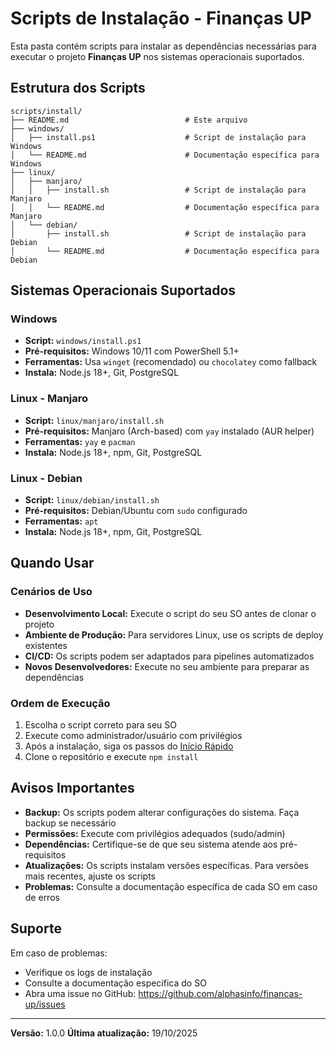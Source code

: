 # Scripts de Instalação - Finanças UP

Esta pasta contém scripts para instalar as dependências necessárias para executar o projeto **Finanças UP** nos sistemas operacionais suportados.

## Estrutura dos Scripts

```
scripts/install/
├── README.md                          # Este arquivo
├── windows/
│   ├── install.ps1                    # Script de instalação para Windows
│   └── README.md                      # Documentação específica para Windows
├── linux/
│   ├── manjaro/
│   │   ├── install.sh                 # Script de instalação para Manjaro
│   │   └── README.md                  # Documentação específica para Manjaro
│   └── debian/
│       ├── install.sh                 # Script de instalação para Debian
│       └── README.md                  # Documentação específica para Debian
```

## Sistemas Operacionais Suportados

### Windows
- **Script:** `windows/install.ps1`
- **Pré-requisitos:** Windows 10/11 com PowerShell 5.1+
- **Ferramentas:** Usa `winget` (recomendado) ou `chocolatey` como fallback
- **Instala:** Node.js 18+, Git, PostgreSQL

### Linux - Manjaro
- **Script:** `linux/manjaro/install.sh`
- **Pré-requisitos:** Manjaro (Arch-based) com `yay` instalado (AUR helper)
- **Ferramentas:** `yay` e `pacman`
- **Instala:** Node.js 18+, npm, Git, PostgreSQL

### Linux - Debian
- **Script:** `linux/debian/install.sh`
- **Pré-requisitos:** Debian/Ubuntu com `sudo` configurado
- **Ferramentas:** `apt`
- **Instala:** Node.js 18+, npm, Git, PostgreSQL

## Quando Usar

### Cenários de Uso
- **Desenvolvimento Local:** Execute o script do seu SO antes de clonar o projeto
- **Ambiente de Produção:** Para servidores Linux, use os scripts de deploy existentes
- **CI/CD:** Os scripts podem ser adaptados para pipelines automatizados
- **Novos Desenvolvedores:** Execute no seu ambiente para preparar as dependências

### Ordem de Execução
1. Escolha o script correto para seu SO
2. Execute como administrador/usuário com privilégios
3. Após a instalação, siga os passos do [Início Rápido](../../01-INICIO-RAPIDO.md)
4. Clone o repositório e execute `npm install`

## Avisos Importantes

- **Backup:** Os scripts podem alterar configurações do sistema. Faça backup se necessário
- **Permissões:** Execute com privilégios adequados (sudo/admin)
- **Dependências:** Certifique-se de que seu sistema atende aos pré-requisitos
- **Atualizações:** Os scripts instalam versões específicas. Para versões mais recentes, ajuste os scripts
- **Problemas:** Consulte a documentação específica de cada SO em caso de erros

## Suporte

Em caso de problemas:
- Verifique os logs de instalação
- Consulte a documentação específica do SO
- Abra uma issue no GitHub: https://github.com/alphasinfo/financas-up/issues

---

**Versão:** 1.0.0
**Última atualização:** 19/10/2025
